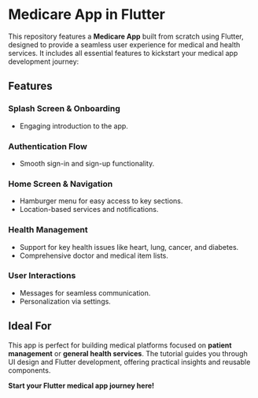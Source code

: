# Medicare App in Flutter

This repository features a **Medicare App** built from scratch using Flutter, designed to provide a seamless user experience for medical and health services. It includes all essential features to kickstart your medical app development journey:

## Features

### Splash Screen & Onboarding
- Engaging introduction to the app.

### Authentication Flow
- Smooth sign-in and sign-up functionality.

### Home Screen & Navigation
- Hamburger menu for easy access to key sections.
- Location-based services and notifications.

### Health Management
- Support for key health issues like heart, lung, cancer, and diabetes.
- Comprehensive doctor and medical item lists.

### User Interactions
- Messages for seamless communication.
- Personalization via settings.

## Ideal For
This app is perfect for building medical platforms focused on **patient management** or **general health services**. The tutorial guides you through UI design and Flutter development, offering practical insights and reusable components.

**Start your Flutter medical app journey here!**
